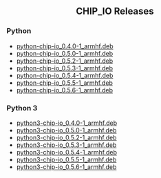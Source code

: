 <html><head><title>xtacocorex's dumping ground of information: chip_io releases</title></head>
<body>
    <div align="center"><h2>CHIP_IO Releases</h2></div>
    <div align="left"><h3>Python</h3>
    <ul>
    <li><a href="python-chip-io_0.4.0-1_armhf.deb">python-chip-io_0.4.0-1_armhf.deb</a></li>
    <li><a href="python-chip-io_0.5.0-1_armhf.deb">python-chip-io_0.5.0-1_armhf.deb</a></li>
    <li><a href="python-chip-io_0.5.2-1_armhf.deb">python-chip-io_0.5.2-1_armhf.deb</a></li>
    <li><a href="python-chip-io_0.5.3-1_armhf.deb">python-chip-io_0.5.3-1_armhf.deb</a></li>
    <li><a href="python-chip-io_0.5.4-1_armhf.deb">python-chip-io_0.5.4-1_armhf.deb</a></li>
    <li><a href="python-chip-io_0.5.5-1_armhf.deb">python-chip-io_0.5.5-1_armhf.deb</a></li>
    <li><a href="python-chip-io_0.5.6-1_armhf.deb">python-chip-io_0.5.6-1_armhf.deb</a></li>
    </ul>
    </div>
    <div align="left"><h3>Python 3</h3>
    <ul>
    <li><a href="python3-chip-io_0.4.0-1_armhf.deb">python3-chip-io_0.4.0-1_armhf.deb</a></li>
    <li><a href="python3-chip-io_0.5.0-1_armhf.deb">python3-chip-io_0.5.0-1_armhf.deb</a></li>
    <li><a href="python3-chip-io_0.5.2-1_armhf.deb">python3-chip-io_0.5.2-1_armhf.deb</a></li>
    <li><a href="python3-chip-io_0.5.3-1_armhf.deb">python3-chip-io_0.5.3-1_armhf.deb</a></li>
    <li><a href="python3-chip-io_0.5.4-1_armhf.deb">python3-chip-io_0.5.4-1_armhf.deb</a></li>
    <li><a href="python3-chip-io_0.5.5-1_armhf.deb">python3-chip-io_0.5.5-1_armhf.deb</a></li>
    <li><a href="python3-chip-io_0.5.6-1_armhf.deb">python3-chip-io_0.5.6-1_armhf.deb</a></li>
    </ul>
    </div>
</body>
</html>